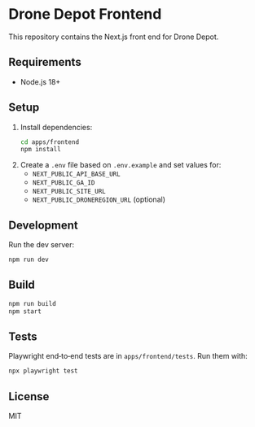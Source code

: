 # Drone Depot Frontend

This repository contains the Next.js front end for Drone Depot.

## Requirements
- Node.js 18+

## Setup
1. Install dependencies:
   ```bash
   cd apps/frontend
   npm install
   ```
2. Create a `.env` file based on `.env.example` and set values for:
   - `NEXT_PUBLIC_API_BASE_URL`
   - `NEXT_PUBLIC_GA_ID`
   - `NEXT_PUBLIC_SITE_URL`
   - `NEXT_PUBLIC_DRONEREGION_URL` (optional)

## Development
Run the dev server:
```bash
npm run dev
```

## Build
```bash
npm run build
npm start
```

## Tests
Playwright end‑to‑end tests are in `apps/frontend/tests`.
Run them with:
```bash
npx playwright test
```

## License
MIT
